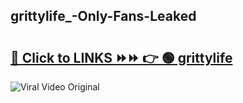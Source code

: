 
 ## grittylife_-Only-Fans-Leaked

# <h2><a href="https://clipsfans.com/grittylife_&ref=git">🔗 Click to LINKS ⏩⏩ 👉 🟢 grittylife  </a></h2>

<a href="https://clipsfans.com/grittylife_&ref=git" rel="nofollow" data-target="animated-image.originalLink"><img src="https://i.ibb.co.com/xMMVF88/686577567.gif" alt="Viral Video Original" style="max-width: 100%; display: inline-block;" data-target="animated-image.originalImage"></a>
